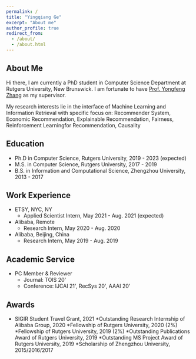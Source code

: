 ```yaml
---
permalink: /
title: "Yingqiang Ge"
excerpt: "About me"
author_profile: true
redirect_from: 
  - /about/
  - /about.html
---
```


## About Me
Hi there, I am currently a PhD student in Computer Science Department at Rutgers University, New Brunswick. I am fortunate to have [Prof. Yongfeng Zhang](http://yongfeng.me/) as my supervisor. 

My research interests lie in the interface of Machine Learning and Information Retrieval with specific focus on: Recommender System, Economic Recommendation, Explainable Recommendation, Fairness, Reinforcement Learningfor Recommendation, Causality 
<!-- * *Machine  Learning*:  Graph Representation Learning, Knowledge Graph Reasoning, Neural Symbolic Reasoning, Deep  Reinforcement Learning -->
<!-- * *Information Retrieval*:  Explainable Recommendation, Conversational Recommendation, User Behavior Modeling, Schema Matching -->

## Education
* Ph.D in Computer Science, Rutgers University, 2019 - 2023 (expected)
* M.S. in Computer Science, Rutgers University, 2017 - 2019
* B.S. in Information and Computational Science, Zhengzhou University, 2013 - 2017

## Work Experience
* ETSY, NYC, NY
  * Applied Scientist Intern,  May 2021 - Aug. 2021 (expected)
* Alibaba, Remote
  * Research Intern,  May 2020 - Aug. 2020
* Alibaba, Beijing, China
  * Research Intern,  May 2019 - Aug. 2019

## Academic Service
* PC Member & Reviewer
  * Journal: TOIS 20'
  * Conference: IJCAI 21', RecSys 20', AAAI 20'
  
  
<!-- ## Tutorial
* Tutorial on Conversational Recommender Systems, WSDM 2021
* Tutorial on Conversational Recommender Systems, IUI 2021
* Tutorial on Conversational Recommender Systems, RecSys 2020 [[paper](https://dl.acm.org/doi/abs/10.1145/3383313.3411548)][[link](https://conversational-recsys.github.io/)] -->

<!-- ## Teaching
* Teaching Assistant
  * CS344 (Design and Analysis of Computer Algorithms), 2017 Fall, 2018 Spring
  * CS112 (Data Structures), 2016 Fall, 2017 Spring -->
  
## Awards
* SIGIR Student Travel Grant, 2021
*Outstanding Research Internship of Alibaba Group, 2020
*Fellowship of Rutgers University, 2020 (2%)
*Fellowship of Rutgers University, 2019 (2%)
*Outstanding Publications Award of Rutgers University, 2019
*Outstanding MS Project Award of Rutgers University, 2019
*Scholarship of Zhengzhou University, 2015/2016/2017
